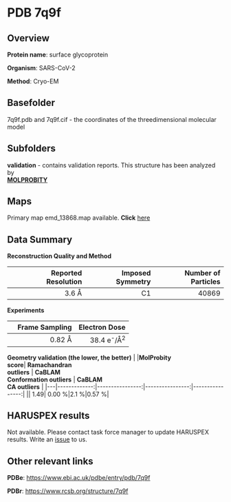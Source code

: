 # PDB 7q9f

## Overview

**Protein name**: surface glycoprotein

**Organism**: SARS-CoV-2

**Method**: Cryo-EM



## Basefolder

7q9f.pdb and 7q9f.cif - the coordinates of the threedimensional molecular model

## Subfolders





**validation** - contains validation reports. This structure has been analyzed by <br>  [**MOLPROBITY**](https://github.com/thorn-lab/coronavirus_structural_task_force/tree/master/pdb/surface_glycoprotein/SARS-CoV-2/7q9f/validation/molprobity)    



## Maps

Primary map emd_13868.map available. **Click** [here](http://ftp.wwpdb.org/pub/emdb/structures/EMD-13868/map/) 

## Data Summary
**Reconstruction Quality and Method**

|   | Reported Resolution | Imposed Symmetry | Number of Particles |
|---|-------------:|----------------:|--------------:|
|   |3.6 Å|C1|40869|

**Experiments**

|   | Frame Sampling | Electron Dose |
|---|-------------:|----------------:|
|   |0.82 Å|38.4 e<sup>-</sup>/Å<sup>2</sup>|

**Geometry validation (the lower, the better)**
|   |**MolProbity<br>score**| **Ramachandran<br>outliers** | **CaBLAM<br>Conformation outliers** | **CaBLAM<br>CA outliers** |
|---|-------------:|----------------:|----------------:|----------------:|
||  1.49|  0.00 %|2.1 %|0.57 %|

## HARUSPEX results

Not available. Please contact task force manager to update HARUSPEX results. Write an [issue](https://github.com/thorn-lab/coronavirus_structural_task_force/issues) to us.

## Other relevant links 
**PDBe**:  https://www.ebi.ac.uk/pdbe/entry/pdb/7q9f
 
**PDBr**: https://www.rcsb.org/structure/7q9f 
